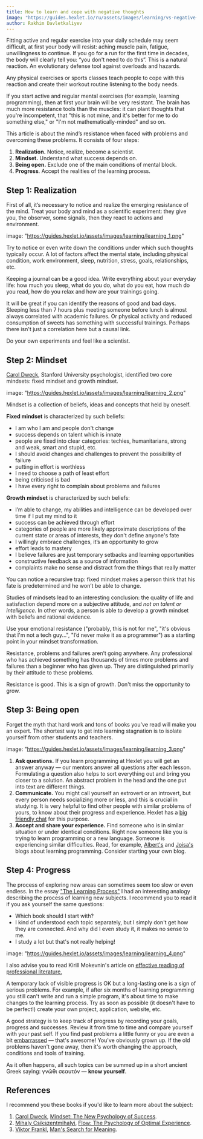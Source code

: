 ```yaml
---
title: How to learn and cope with negative thoughts  
image: "https://guides.hexlet.io/ru/assets/images/learning/vs-negative-thoughts.png"
author: Rakhim Davletkaliyev
---
```


Fitting active and regular exercise into your daily schedule may seem difficult, at first your body will resist: aching muscle pain, fatigue, unwillingness to continue. If you go for a run for the first time in decades, the body will clearly tell you: “you don't need to do this”. This is a natural reaction. An evolutionary defense tool against overloads and hazards.

Any physical exercises or sports classes teach people to cope with this reaction and create their workout routine listening to the body needs.

If you start active and regular mental exercises (for example, learning programming), then at first your brain will be very resistant. The brain has much more resistance tools than the muscles: it can plant thoughts that you're incompetent, that "this is not mine, and it's better for me to do something else," or "I'm not mathematically-minded" and so on.

This article is about the mind’s resistance when faced with problems and overcoming these problems. It consists of four steps:

1. **Realization.** Notice, realize, become a scientist.
2. **Mindset.** Understand what success depends on.
3. **Being open.** Exclude one of the main conditions of mental block.
4. **Progress**. Accept the realities of the learning process.
 
## Step 1: Realization

First of all, it’s necessary to notice and realize the emerging resistance of the mind. Treat your body and mind as a scientific experiment: they give you, the observer, some signals, then they react to actions and environment.

image: "https://guides.hexlet.io/assets/images/learning/learning_1.png"

Try to notice or even write down the conditions under which such thoughts typically occur. A lot of factors affect the mental state, including physical condition, work environment, sleep, nutrition, stress, goals, relationships, etc.

Keeping a journal can be a good idea. Write everything about your everyday life: how much you sleep, what do you do, what do you eat, how much do you read, how do you relax and how are your trainings going.

It will be great if you can identify the reasons of good and bad days. Sleeping less than 7 hours plus meeting someone before lunch is almost always correlated with academic failures. Or physical activity and reduced consumption of sweets has something with successful trainings. Perhaps there isn't just a correlation here but a causal link.

Do your own experiments and feel like a scientist.

## Step 2: Mindset

[Carol Dweck](https://en.wikipedia.org/wiki/Carol_Dweck), Stanford University psychologist, identified two core mindsets: fixed mindset and growth mindset.

image: "https://guides.hexlet.io/assets/images/learning/learning_2.png"

Mindset is a collection of beliefs, ideas and concepts that held by oneself.

**Fixed mindset** is characterized by such beliefs:

- I am who I am and people don't change
- success depends on talent which is innate
- people are fixed into clear categories: techies, humanitarians, strong and weak, smart and stupid, etc.
- I should avoid changes and challenges to prevent the possibility of failure
- putting in effort is worthless
- I need to choose a path of least effort
- being criticised is bad
- I have every right to complain about problems and failures

**Growth** **mindset** is characterized by such beliefs:

- I’m able to change, my abilities and intelligence can be developed over time if I put my mind to it
- success can be achieved through effort
- categories of people are more likely approximate descriptions of the current state or areas of interests, they don't define anyone's fate
- I willingly embrace challenges, it’s an opportunity to grow
- effort leads to mastery
- I believe failures are just temporary setbacks and learning opportunities
- constructive feedback as a source of information
- complaints make no sense and distract from the things that really matter

You can notice a recursive trap: fixed mindset makes a person think that his fate is predetermined and he won’t be able to change.

Studies of mindsets lead to an interesting conclusion: the quality of life and satisfaction depend more on a subjective attitude, and *not on talent or intelligence.* In other words, a person is able to develop a growth mindset with beliefs and rational evidence.

Use your emotional resistance ("probably, this is not for me", "it's obvious that I'm not a tech guy...", "I’d never make it as a programmer") as a starting point in your mindset transformation.

Resistance, problems and failures aren’t going anywhere. Any professional who has achieved something has thousands of times more problems and failures than a beginner who has given up. They are distinguished primarily by their attitude to these problems.

Resistance is good. This is a sign of growth. Don't miss the opportunity to grow.

## **Step 3: Being open**

Forget the myth that hard work and tons of books you've read will make you an expert. The shortest way to get into learning stagnation is to isolate yourself from other students and teachers.

image: "https://guides.hexlet.io/assets/images/learning/learning_3.png"

1. **Ask questions.** If you learn programming at Hexlet you will get an answer anyway — our mentors answer all questions after each lesson. Formulating a question also helps to sort everything out and bring you closer to a solution. An abstract problem in the head and the one put into text are different things.
2. **Communicate.** You might call yourself an extrovert or an introvert, but every person needs socializing more or less, and this is crucial in studying. It is very helpful to find other people with similar problems of yours, to know about their progress and experience. Hexlet has a [big friendly chat](https://slack-ru.hexlet.io/) for this purpose.
3. **Accept and share your experience.** Find someone who is in similar situation or under identical conditions. Right now someone like you is trying to learn programming or a new language. Someone is experiencing similar difficulties. Read, for example, [Albert's](https://medium.com/@sayoBye) and [Joisa's](https://joisadler.me/) blogs about learning programming. Consider starting your own blog.

## **Step 4: Progress**

The process of exploring new areas can sometimes seem too slow or even endless. In the essay ["The Learning Process"](https://rakh.im/learning/) I had an interesting analogy describing the process of learning new subjects. I recommend you to read it if you ask yourself the same questions:

- Which book should I start with?
- I kind of understood each topic separately, but I simply don't get how they are connected. And why did I even study it, it makes no sense to me.
- I study a lot but that's not really helping!

image: "https://guides.hexlet.io/assets/images/learning/learning_4.png"

I also advise you to read Kirill Mokevnin's article on [effective reading of professional literature.](https://ru.hexlet.io/blog/posts/how-to-read-books) 

A temporary lack of visible progress is OK but a long-lasting one is a sign of serious problems. For example, if after six months of learning programming you still can't write and run a simple program, it's about time to make changes to the learning process. Try as soon as possible (it doesn't have to be perfect!) create your own project, application, website, etc.

A good strategy is to keep track of progress by recording your goals, progress and successes. Review it from time to time and compare yourself with your past self. If you find past problems a little funny or you are even a bit [embarrassed](https://hello.rakh.im/how_to_evaluate_personal_growth/) — that's awesome! You've obviously grown up. If the old problems haven't gone away, then it's worth changing the approach, conditions and tools of training.

As it often happens, all such topics can be summed up in a short ancient Greek saying: γνῶθι σεαυτόν — **know yourself**.

## ****References****

I recommend you these books if you'd like to learn more about the subject:

1. [Carol Dweck](https://en.wikipedia.org/wiki/Carol_Dweck#References), [Mindset: The New Psychology of Success](https://www.amazon.com/Mindset-Psychology-Carol-S-Dweck/dp/0345472322).
2. [Mihaly Csikszentmihalyi](https://en.wikipedia.org/wiki/Mihaly_Csikszentmihalyi), [Flow: The Psychology of Optimal Experience](https://www.amazon.com/Flow-Psychology-Experience-Perennial-Classics/dp/0061339202/ref=sr_1_1?crid=2SNPIPBAN139T&keywords=flow+the+psychology+of+optimal+experience&qid=1650616340&s=books&sprefix=Flow%3A+The+Psychology+of+Optimal+Experience%2Cstripbooks-intl-ship%2C217&sr=1-1).
3. [Viktor Frankl](https://en.wikipedia.org/wiki/Viktor_Frankl), [Man's Search for Meaning](https://www.amazon.com/Mans-Search-Meaning-Viktor-Frankl/dp/0807014273/ref=sr_1_1?crid=1EYLE5AI3M18L&keywords=Man%27s+Search+for+Meaning&qid=1650616396&s=books&sprefix=man%27s+search+for+meaning%2Cstripbooks-intl-ship%2C210&sr=1-1).
 
